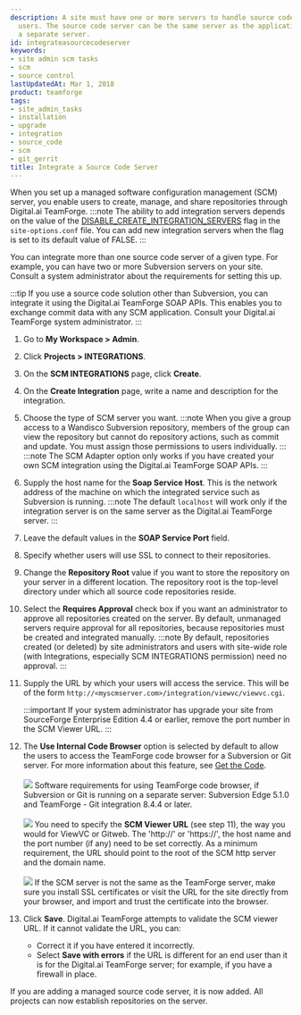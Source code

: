 ```yaml
---
description: A site must have one or more servers to handle source code repositories and
  users. The source code server can be the same server as the application server or
  a separate server.
id: integrateasourcecodeserver
keywords:
- site admin scm tasks
- scm
- source control
lastUpdatedAt: Mar 1, 2018
product: teamforge
tags:
- site_admin_tasks
- installation
- upgrade
- integration
- source_code
- scm
- git_gerrit
title: Integrate a Source Code Server
---
```


When you set up a managed software configuration management (SCM) server, you enable users to create, manage, and share repositories through Digital.ai TeamForge.
  :::note
  The ability to add integration servers depends on the value of the [DISABLE_CREATE_INTEGRATION_SERVERS](siteoptiontokens#disable_create_integration_servers) flag in the `site-options.conf` file. You can add new integration servers when the flag is set to its default value of FALSE.
  :::

You can integrate more than one source code server of a given type. For example, you can have two or more Subversion servers on your site. Consult a system administrator about the requirements for setting this up.

  :::tip
  If you use a source code solution other than Subversion, you can integrate it using the Digital.ai TeamForge SOAP APIs. This enables you to exchange commit data with any SCM application. Consult your Digital.ai TeamForge system administrator.
  :::

<!--   :::note
CVS servers that integrate with Digital.ai TeamForge must use the native UNIX/Linux authentication method, and not external authentication mechanisms such as NIS, NIS+, Winbind, Active Directory, or LDAP. TeamForge creates and manipulates local system accounts using the default `useradd`, `usermod`, `groupadd`, `groupdel`, and `userdel` commands. It expects to find any accounts or groups it create in `/etc/passwd` and `/etc/group`.::: -->

1. Go to **My Workspace > Admin**.
2. Click **Projects > INTEGRATIONS**.
3. On the **SCM INTEGRATIONS** page, click **Create**.
4. On the **Create Integration** page, write a name and description for the integration.
5. Choose the type of SCM server you want. 
  :::note
  When you give a group access to a Wandisco Subversion repository, members of the group can view the repository but cannot do repository actions, such as commit and update. You must assign those permissions to users individually.
  :::
  :::note
  The SCM Adapter option only works if you have created your own SCM integration using the Digital.ai TeamForge SOAP APIs.
  :::
6. Supply the host name for the **Soap Service Host**. This is the network address of the machine on which the integrated service such as Subversion is running.
  :::note
  The default `localhost` will work only if the integration server is on the same server as the Digital.ai TeamForge server.
  :::
7. Leave the default values in the **SOAP Service Port** field.
8. Specify whether users will use SSL to connect to their repositories.
9. Change the **Repository Root** value if you want to store the repository on your server in a different location. The repository root is the top-level directory under which all source code repositories reside.
10. Select the **Requires Approval** check box if you want an administrator to approve all repositories created on the server. By default, unmanaged servers require approval for all repositories, because repositories must be created and integrated manually.
    :::note
    By default, repositories created (or deleted) by site administrators and users with site-wide role (with Integrations, especially SCM INTEGRATIONS permission) need no approval.
    :::
11. Supply the URL by which your users will access the service. This will be of the form `http://<myscmserver.com>/integration/viewvc/viewvc.cgi`.
    
    :::important
    If your system administrator has upgrade your site from SourceForge Enterprise Edition 4.4 or earlier, remove the port number in the SCM Viewer URL.
    :::
    
    <!-- :::tip
    If you are working with a CVS server that uses Pserver authentication, ask your system administrator for the right URL.
    ::: -->
12. The **Use Internal Code Browser** option is selected by default to allow the users to access the TeamForge code browser for a Subversion or Git server. For more information about this feature, see [Get the Code](getcode).<br></br>
    ![](/docs/assets/images/status-success-small.png) Software requirements for using TeamForge code browser, if Subversion or Git is running on a separate server: Subversion Edge 5.1.0 and TeamForge - Git integration 8.4.4 or later. <br></br>
    ![](/docs/assets/images/status-success-small.png) You need to specify the **SCM Viewer URL** (see step 11), the way you would for ViewVC or Gitweb. The 'http://' or 'https://', the host name and the port number (if any) need to be set correctly. As a minimum requirement, the URL should point to the root of the SCM http server and the domain name. <br></br>
    ![](/docs/assets/images/status-success-small.png) If the SCM server is not the same as the TeamForge server, make sure you install SSL certificates or visit the URL for the site directly from your browser, and import and trust the certificate into the browser.
13. Click **Save**. Digital.ai TeamForge attempts to validate the SCM viewer URL. If it cannot validate the URL, you can:
    * Correct it if you have entered it incorrectly.
    * Select **Save with errors** if the URL is different for an end user than it is for the Digital.ai TeamForge server; for example, if you have a firewall in place.

If you are adding a managed source code server, it is now added. All projects can now establish repositories on the server.
<!-- If you are adding an unmanager CVS server, all projects can now request repositories on the server. A Digital.ai TeamForge administrator must create and integrate them manually. -->

 <!-- :::note
Only CVS servers can run unmanaged.
::: -->

